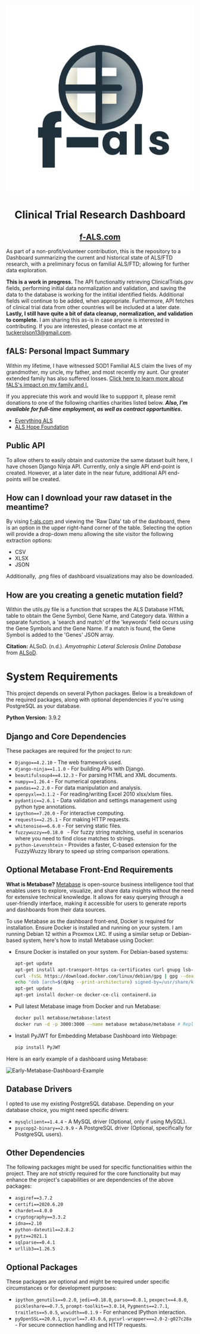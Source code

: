 <p align="center">
  <img src="media/fals-logo.png" alt="fals-logo">
</p>

<h1 align="center">Clinical Trial Research Dashboard</h1>
<h2 align="center"><a href="https://www.f-als.com">f-ALS.com</a></h2>

As part of a non-profit/volunteer contribution, this is the repository to a Dashboard summarizing the current and historical state of ALS/FTD research, with a preliminary focus on familial ALS/FTD; allowing for further data exploration.

**This is a work in progress.** The API functionaltiy retrieving ClinicalTrials.gov fields, performing initial data normalization and validation, and saving the data to the database is working for the intitial identified fields. Additional fields will continue to be added, when appropriate. Furthermore, API fetches of clinical trial data from other countries will be included at a later date. **Lastly, I still have quite a bit of data cleanup, normalization, and validation to complete.** I am sharing this as-is in case anyone is interested in contributing. If you are interested, please contact me at tuckerolson13@gmail.com.

## fALS: Personal Impact Summary
Within my lifetime, I have witnessed SOD1 Familial ALS claim the lives of my grandmother, my uncle, my father, and most recently my aunt. Our greater extended family has also suffered losses. [Click here to learn more about fALS's impact on my family and I.](https://www.iamals.org/stories/tucker-olson-2/)

If you appreciate this work and would like to suppport it, please remit donations to one of the following charities charities listed below. ***Also, I'm available for full-time employment, as well as contract opportunities.***
- [Everything ALS](https://www.everythingals.org/donate)
- [ALS Hope Foundation](https://www.alshf.org/donate)


## Public API
To allow others to easily obtain and customize the same dataset built here, I have chosen Django Ninja API. Currently, only a single API end-point is created. However, at a later date in the near future, additional API end-points will be created.

## How can I download your raw dataset in the meantime?
By vising [f-als.com](https://www.f-als.com) and viewing the 'Raw Data' tab of the dashboard, there is an option in the upper right-hand corner of the table. Selecting the option will provide a drop-down menu allowing the site visitor the following extraction options:
- CSV
- XLSX
- JSON

Additionally, .png files of dashboard visualizations may also be downloaded.

## How are you creating a genetic mutation field?
Within the utils.py file is a function that scrapes the ALS Database HTML table to obtain the Gene Symbol, Gene Name, and Category data. Within a separate function, a 'search and match' of the 'keywords' field occurs using the Gene Symbols and the Gene Name. If a match is found, the Gene Symbol is added to the 'Genes' JSON array.

**Citation:** ALSoD. (n.d.). *Amyotrophic Lateral Sclerosis Online Database*  from [ALSoD](https://alsod.ac.uk/).

# System Requirements
This project depends on several Python packages. Below is a breakdown of the required packages, along with optional dependencies if you're using PostgreSQL as your database.

**Python Version:** 3.9.2

## Django and Core Dependencies
These packages are required for the project to run:

- `Django==4.2.10` - The web framework used.
- `django-ninja==1.1.0` - For building APIs with Django.
- `beautifulsoup4==4.12.3` - For parsing HTML and XML documents.
- `numpy==1.26.4` - For numerical operations.
- `pandas==2.2.0` - For data manipulation and analysis.
- `openpyxl==3.1.2` - For reading/writing Excel 2010 xlsx/xlsm files.
- `pydantic==2.6.1` - Data validation and settings management using python type annotations.
- `ipython==7.20.0` - For interactive computing.
- `requests==2.25.1` - For making HTTP requests.
- `whitenoise==6.6.0` - For serving static files.
- `fuzzywuzzy==0.18.0 ` - For fuzzy string matching, useful in scenarios where you need to find close matches to strings.
- `python-Levenshtein` - Provides a faster, C-based extension for the FuzzyWuzzy library to speed up string comparison operations.

## Optional Metabase Front-End Requirements
**What is Metabase?** [Metabase](https://github.com/metabase/metabase) is open-source business intelligence tool that enables users to explore, visualize, and share data insights without the need for extensive technical knowledge. It allows for easy querying through a user-friendly interface, making it accessible for users to generate reports and dashboards from their data sources.

To use Metabase as the dashboard front-end, Docker is required for installation. Ensure Docker is installed and running on your system. I am running Debian 12 within a Proxmox LXC. If using a similar setup or Debian-based system, here's how to install Metabase using Docker:

- Ensure Docker is installed on your system. For Debian-based systems:
  ```sh
  apt-get update
  apt-get install apt-transport-https ca-certificates curl gnupg lsb-release
  curl -fsSL https://download.docker.com/linux/debian/gpg | gpg --dearmor -o /usr/share/keyrings/docker-archive-keyring.gpg
  echo "deb [arch=$(dpkg --print-architecture) signed-by=/usr/share/keyrings/docker-archive-keyring.gpg] https://download.docker.com/linux/debian $(lsb_release -cs) stable" | tee /etc/apt/sources.list.d/docker.list > /dev/null
  apt-get update
  apt-get install docker-ce docker-ce-cli containerd.io

- Pull latest Metabase image from Docker and run Metabase:
  ```sh
  docker pull metabase/metabase:latest
  docker run -d -p 3000:3000 --name metabase metabase/metabase # Replace Port '3000' with Different Port if Desired
  
- Install PyJWT for Embedding Metabase Dashboard into Webpage:
  ```sh
  pip install PyJWT

Here is an early example of a dashboard using Metabase:

![Early-Metabase-Dashboard-Example](media/Early-Metabase-Dashboard-Example.jpg)

## Database Drivers
I opted to use my existing PostgreSQL database. Depending on your database choice, you might need specific drivers:

- `mysqlclient==1.4.4` - A MySQL driver (Optional, only if using MySQL).
- `psycopg2-binary==2.9.9` - A PostgreSQL driver (Optional, specifically for PostgreSQL users).

## Other Dependencies
The following packages might be used for specific functionalities within the project. They are not strictly required for the core functionality but may enhance the project's capabilities or are dependencies of the above packages:

- `asgiref==3.7.2`
- `certifi==2020.6.20`
- `chardet==4.0.0`
- `cryptography==3.3.2`
- `idna==2.10`
- `python-dateutil==2.8.2`
- `pytz==2021.1`
- `sqlparse==0.4.1`
- `urllib3==1.26.5`

## Optional Packages
These packages are optional and might be required under specific circumstances or for development purposes:

- `ipython_genutils==0.2.0`, `jedi==0.18.0`, `parso==0.8.1`, `pexpect==4.8.0`, `pickleshare==0.7.5`, `prompt-toolkit==3.0.14`, `Pygments==2.7.1`, `traitlets==5.0.5`, `wcwidth==0.1.9` - For enhanced IPython interaction.
- `pyOpenSSL==20.0.1`, `pycurl==7.43.0.6`, `pycurl-wrapper===2.0-2-g027c28a` - For secure connection handling and HTTP requests.
